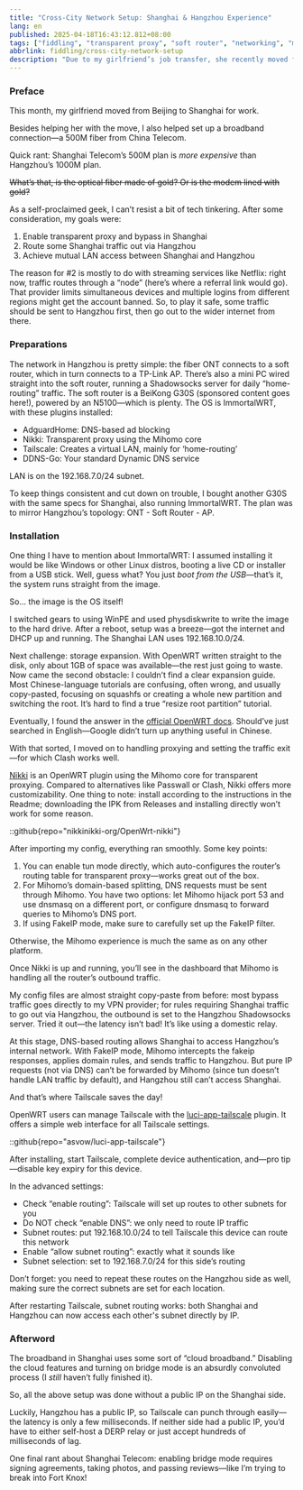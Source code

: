 ```yaml
---
title: "Cross-City Network Setup: Shanghai & Hangzhou Experience"
lang: en
published: 2025-04-18T16:43:12.812+08:00
tags: ["fiddling", "transparent proxy", "soft router", "networking", "mihomo", "tailscale"]
abbrlink: fiddling/cross-city-network-setup
description: "Due to my girlfriend’s job transfer, she recently moved from Beijing to Shanghai, so I helped her get settled and took care of the broadband installation. Despite signing up for a 500M China Telecom connection, the price was even higher than the 1000M plan in Hangzhou—pretty frustrating! Against this backdrop, I decided to engineer a cross-city network setup allowing for transparent proxy in Shanghai, routing some traffic out via Hangzhou, and seamless LAN communication between both locations. The Hangzhou side was straightforward: a soft router paired with a wireless AP provided a stable ‘home-routing’ solution. Now, it’s time for a new networking challenge!"
---
```

### Preface

This month, my girlfriend moved from Beijing to Shanghai for work.

Besides helping her with the move, I also helped set up a broadband connection—a 500M fiber from China Telecom.

Quick rant: Shanghai Telecom’s 500M plan is *more expensive* than Hangzhou’s 1000M plan.

~~What’s that, is the optical fiber made of gold? Or is the modem lined with gold?~~

As a self-proclaimed geek, I can’t resist a bit of tech tinkering. After some consideration, my goals were:

1. Enable transparent proxy and bypass in Shanghai
2. Route some Shanghai traffic out via Hangzhou
3. Achieve mutual LAN access between Shanghai and Hangzhou

The reason for #2 is mostly to do with streaming services like Netflix: right now, traffic routes through a “node” (here’s where a referral link would go). That provider limits simultaneous devices and multiple logins from different regions might get the account banned. So, to play it safe, some traffic should be sent to Hangzhou first, then go out to the wider internet from there.

### Preparations

The network in Hangzhou is pretty simple: the fiber ONT connects to a soft router, which in turn connects to a TP-Link AP. There’s also a mini PC wired straight into the soft router, running a Shadowsocks server for daily “home-routing” traffic. The soft router is a BeiKong G30S (sponsored content goes here!), powered by an N5100—which is plenty. The OS is ImmortalWRT, with these plugins installed:

* AdguardHome: DNS-based ad blocking
* Nikki: Transparent proxy using the Mihomo core
* Tailscale: Creates a virtual LAN, mainly for ‘home-routing’
* DDNS-Go: Your standard Dynamic DNS service

LAN is on the 192.168.7.0/24 subnet.

To keep things consistent and cut down on trouble, I bought another G30S with the same specs for Shanghai, also running ImmortalWRT. The plan was to mirror Hangzhou’s topology: ONT - Soft Router - AP.

### Installation

One thing I have to mention about ImmortalWRT: I assumed installing it would be like Windows or other Linux distros, booting a live CD or installer from a USB stick. Well, guess what? You just *boot from the USB*—that’s it, the system runs straight from the image. 

So... the image is the OS itself!

I switched gears to using WinPE and used physdiskwrite to write the image to the hard drive. After a reboot, setup was a breeze—got the internet and DHCP up and running. The Shanghai LAN uses 192.168.10.0/24.

Next challenge: storage expansion. With OpenWRT written straight to the disk, only about 1GB of space was available—the rest just going to waste. Now came the second obstacle: I couldn’t find a clear expansion guide. Most Chinese-language tutorials are confusing, often wrong, and usually copy-pasted, focusing on squashfs or creating a whole new partition and switching the root. It’s hard to find a true “resize root partition” tutorial.

Eventually, I found the answer in the [official OpenWRT docs](https://openwrt.org/docs/guide-user/advanced/expand_root). Should’ve just searched in English—Google didn’t turn up anything useful in Chinese.

With that sorted, I moved on to handling proxying and setting the traffic exit—for which Clash works well.

[Nikki](https://github.com/nikkinikki-org/OpenWrt-nikki) is an OpenWRT plugin using the Mihomo core for transparent proxying. Compared to alternatives like Passwall or Clash, Nikki offers more customizability. One thing to note: install according to the instructions in the Readme; downloading the IPK from Releases and installing directly won’t work for some reason.

::github{repo="nikkinikki-org/OpenWrt-nikki"}

After importing my config, everything ran smoothly. Some key points:

1. You can enable tun mode directly, which auto-configures the router’s routing table for transparent proxy—works great out of the box.
2. For Mihomo’s domain-based splitting, DNS requests must be sent through Mihomo. You have two options: let Mihomo hijack port 53 and use dnsmasq on a different port, or configure dnsmasq to forward queries to Mihomo’s DNS port.
3. If using FakeIP mode, make sure to carefully set up the FakeIP filter.

Otherwise, the Mihomo experience is much the same as on any other platform.

Once Nikki is up and running, you’ll see in the dashboard that Mihomo is handling all the router’s outbound traffic.

My config files are almost straight copy-paste from before: most bypass traffic goes directly to my VPN provider; for rules requiring Shanghai traffic to go out via Hangzhou, the outbound is set to the Hangzhou Shadowsocks server. Tried it out—the latency isn’t bad! It’s like using a domestic relay.

At this stage, DNS-based routing allows Shanghai to access Hangzhou’s internal network. With FakeIP mode, Mihomo intercepts the fakeip responses, applies domain rules, and sends traffic to Hangzhou. But pure IP requests (not via DNS) can’t be forwarded by Mihomo (since tun doesn’t handle LAN traffic by default), and Hangzhou still can’t access Shanghai.

And that’s where Tailscale saves the day!

OpenWRT users can manage Tailscale with the [luci-app-tailscale](https://github.com/asvow/luci-app-tailscale) plugin. It offers a simple web interface for all Tailscale settings.

::github{repo="asvow/luci-app-tailscale"}

After installing, start Tailscale, complete device authentication, and—pro tip—disable key expiry for this device.

In the advanced settings:

* Check “enable routing”: Tailscale will set up routes to other subnets for you
* Do NOT check “enable DNS”: we only need to route IP traffic
* Subnet routes: put 192.168.10.0/24 to tell Tailscale this device can route this network
* Enable “allow subnet routing”: exactly what it sounds like
* Subnet selection: set to 192.168.7.0/24 for this side’s routing

Don’t forget: you need to repeat these routes on the Hangzhou side as well, making sure the correct subnets are set for each location.

After restarting Tailscale, subnet routing works: both Shanghai and Hangzhou can now access each other's subnet directly by IP.

### Afterword

The broadband in Shanghai uses some sort of “cloud broadband.” Disabling the cloud features and turning on bridge mode is an absurdly convoluted process (I *still* haven’t fully finished it).

So, all the above setup was done without a public IP on the Shanghai side.

Luckily, Hangzhou has a public IP, so Tailscale can punch through easily—the latency is only a few milliseconds. If neither side had a public IP, you’d have to either self-host a DERP relay or just accept hundreds of milliseconds of lag.

One final rant about Shanghai Telecom: enabling bridge mode requires signing agreements, taking photos, and passing reviews—like I’m trying to break into Fort Knox!